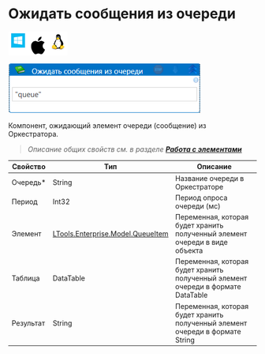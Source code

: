 # Ожидать сообщения из очереди

![](<../../../../.gitbook/assets/image (100) (1) (1) (1) (1) (1) (200).png>)

![](<../../../../.gitbook/assets/ожидать сообщения из очереди.png>)

Компонент, ожидающий элемент очереди (сообщение) из Оркестратора.

> _Описание общих свойств см. в разделе_ [_**Работа с элементами**_](https://docs.primo-rpa.ru/primo-rpa/primo-studio/process/elements)

| Свойство  | Тип                                                                                                                                             | Описание                                                                         |
| --------- | ----------------------------------------------------------------------------------------------------------------------------------------------- | -------------------------------------------------------------------------------- |
| Очередь\* | String                                                                                                                                          | Название очереди в Оркестраторе                                                  |
| Период    | Int32                                                                                                                                           | Период опроса очереди (мс)                                                       |
| Элемент   | [LTools.Enterprise.Model.QueueItem](https://github.com/ttalantseva/Docs.Rus/blob/main/g\_elements/el\_basic/els\_orch/els\_queues/datatypes.md) | Переменная, которая будет хранить полученный элемент очереди в виде объекта      |
| Таблица   | DataTable                                                                                                                                       | Переменная, которая будет хранить полученный элемент очереди в формате DataTable |
| Результат | String                                                                                                                                          | Переменная, которая будет хранить полученный элемент очереди в формате String    |
